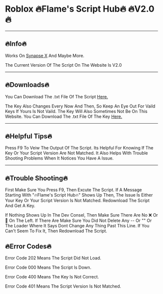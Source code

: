 # Roblox 🔥Flame's Script Hub🔥   🔥V2.0🔥




_______________________________________________________________________________________________________________________________________________________________________





## 🔥Info🔥

 Works On [Synapse X](https://x.synapse.to/?adlt=strict&toWww=1&redig=D2C19EA1823A410AA8EF7AB7CF653812) And Maybe More.

The Current Version Of The Script On The Website Is V2.0





_______________________________________________________________________________________________________________________________________________________________________





## 🔥Downloads🔥

You Can Download The .txt File Of The Script [Here.](https://cdn.discordapp.com/attachments/998376310600638474/1012491692303188049/message.txt)

The Key Also Changes Every Now And Then, So Keep An Eye Out For Vaild Keys If Yours Is Not Vaild. The Key Will Also Sometimes Not Be On This Website. You Can Download The .txt File Of The Key [Here.](https://cdn.discordapp.com/attachments/998376310600638474/1010390737734598797/message.txt)





_______________________________________________________________________________________________________________________________________________________________________





## 🔥Helpful Tips🔥

Press F9 To Veiw The Output Of The Script. Its Helpful For Knowing If The Key Or Your Script Version Are Not Matched. It  Also Helps With Trouble Shooting Problems When It Notices You Have A Issue.






_______________________________________________________________________________________________________________________________________________________________________




## 🔥Trouble Shooting🔥

First Make Sure You Press F9, Then Excute The Script. If A Message Starting With "🔥Flame's Script Hub🔥" Shows Up Then, The Issue Is Either Your Key Or Your Script Version Is Not Matched. Redownload The Script And Get A Key.

If Nothing Shows Up In The Dev Consel, Then Make Sure There Are No ❌ Or 🔴 On The Left. If There Are Make Sure You Did Not Delete Any -- Or "" Or The Loader Where It Says Dont Change Any Thing Past This Line. If You Can't Seem To Fix It, Then Redownload The Script.

## 🔥Error Codes🔥

Error Code 202 Means The Script Did Not Load.

Error Code 000 Means The Script Is Down.

Error Code 400 Means The Key Is Not Correct.

Error Code 401 Means The Script Version Is Not Matched.
